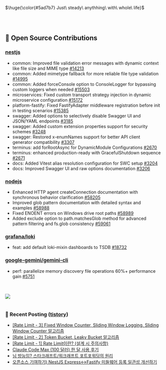 <p>$\huge{\color{#5ad7b7} Just\ steady\ anythhing\ with\ whole\ life}$</p>

<br>
<br>
  
## 📖 Open Source Contributions
### [nestjs](https://github.com/nestjs)
- common: Improved file validation error messages with dynamic context like file size and MIME type [#14213](https://github.com/nestjs/nest/pull/14213)
- common: Added mimetype fallback for more reliable file type validation [#14995](https://github.com/nestjs/nest/pull/14995)
- common: Added forceConsole option to ConsoleLogger for bypassing custom loggers when needed [#15503](https://github.com/nestjs/nest/pull/15503)
- microservices: Fixed custom transport strategy injection in dynamic microservice configuration [#15172](https://github.com/nestjs/nest/pull/15172)
- platform-fastify: Fixed FastifyAdapter middleware registration before init in testing scenarios [#15385](https://github.com/nestjs/nest/pull/15385)
- swagger: Added options to selectively disable Swagger UI and JSON/YAML endpoints [#3185](https://github.com/nestjs/swagger/pull/3185)
- swagger: Added custom extension properties support for security schemes [#3248](https://github.com/nestjs/swagger/pull/3248)
- swagger: Restored x-enumNames support for better API client generator compatibility [#3307](https://github.com/nestjs/swagger/pull/3307)
- terminus: add forRootAsync for DynamicModule Configurations [#2670](https://github.com/nestjs/terminus/pull/2670)
- terminus: enhanced production-ready with GracefulShutdown sequence [#2671](https://github.com/nestjs/terminus/pull/2671)
- docs: Added Vitest alias resolution configuration for SWC setup [#3204](https://github.com/nestjs/docs.nestjs.com/pull/3204)
- docs: Improved Swagger UI and raw options documentation [#3206](https://github.com/nestjs/docs.nestjs.com/pull/3206)

### [nodejs](https://github.com/nodejs)
- Enhanced HTTP agent createConnection documentation with synchronous behavior clarification [#58205](https://github.com/nodejs/node/pull/58205)
- Improved glob pattern documentation with detailed syntax and examples [#58988](https://github.com/nodejs/node/pull/58988)
- Fixed ENOENT errors on Windows drive root paths [#58989](https://github.com/nodejs/node/pull/58989)
- Added exclude option to path.matchesGlob method for advanced pattern filtering and fs.glob consistency [#59061](https://github.com/nodejs/node/pull/59061)

### [grafana/loki](https://github.com/grafana/loki)
- feat: add default loki-mixin dashboards to TSDB [#18732](https://github.com/grafana/loki/pull/18732)

### [google-gemini/gemini-cli](https://github.com/google-gemini/gemini-cli)
- perf: parallelize memory discovery file operations 60%+ performance gain [#5751](https://github.com/google-gemini/gemini-cli/pull/5751)

<br>
<br>

<a href="https://github.com/devxb/gitanimals">
  <img src="https://render.gitanimals.org/farms/mag123c"/>
</a>

<br>
<br>


### 📕 Recent Posting ([tistory](https://mag1c.tistory.com))
- [[Rate Limit - 3] Fixed Window Counter, Sliding Window Logging, Sliding Window Counter 알고리즘](https://mag1c.tistory.com/578)</br>
- [[Rate Limit - 2] Token Bucket, Leaky Bucket 알고리즘](https://mag1c.tistory.com/577)</br>
- [[Rate Limit - 1] Rate Limit이란? (설계 시 주의사항)](https://mag1c.tistory.com/576)</br>
- [Claude Code Max (100 달러) 한 달 사용 후기](https://mag1c.tistory.com/575)</br>
- [님 방능임? 스타크래프트/워크래프트 포트포워딩의 원리](https://mag1c.tistory.com/574)</br>
- [오픈소스 기여하기) NestJS Express&harr;Fastify 미들웨어 등록 일관성 개선하기](https://mag1c.tistory.com/573)</br>
